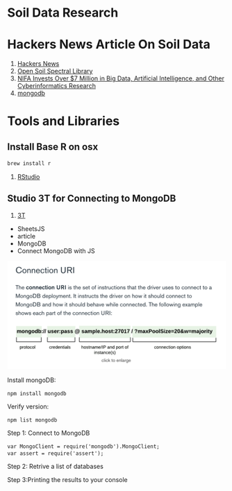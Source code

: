 # Soil Data Research

# Hackers News Article On Soil Data
1. [Hackers News](https://news.ycombinator.com/item?id=32293359)
1. [Open Soil Spectral Library
](https://soilspectroscopy.github.io/ossl-manual/)
1. [NIFA Invests Over $7 Million in Big Data, Artificial Intelligence, and Other Cyberinformatics Research](https://www.nifa.usda.gov/about-nifa/press-releases/nifa-invests-over-7-million-big-data-artificial-intelligence-other)
1. [mongodb](https://soilspectroscopy.github.io/ossl-manual/index.html#ossl-mongodb)


# Tools and Libraries
## Install Base R on osx
```sh
brew install r
```
1. [RStudio](https://www.rstudio.com/products/rstudio/download/#download)

## Studio 3T for Connecting to MongoDB
1. [3T](https://studio3t.com)
- SheetsJS
- article
- MongoDB
- Connect MongoDB with JS

![connection string](./mongoconn.png)

Install mongoDB:

```
npm install mongodb
```

Verify version:

```
npm list mongodb
```

Step 1: Connect to MongoDB

```
var MongoClient = require('mongodb').MongoClient;
var assert = require('assert');
```

Step 2: Retrive a list of databases

Step 3:Printing the results to your console
